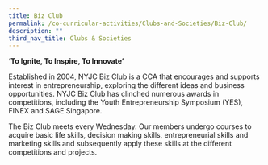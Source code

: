 ```yaml
---
title: Biz Club
permalink: /co-curricular-activities/Clubs-and-Societies/Biz-Club/
description: ""
third_nav_title: Clubs & Societies
---
```

<p><strong>&lsquo;To Ignite, To Inspire, To Innovate&lsquo;<br /></strong></p>
<p>Established in 2004, NYJC Biz Club is a CCA that encourages and supports interest in entrepreneurship, exploring the different ideas and business opportunities. NYJC Biz Club has clinched numerous awards in competitions, including the Youth Entrepreneurship Symposium (YES), FINEX and SAGE Singapore.</p>
<p>The Biz Club meets every Wednesday. Our members undergo courses to acquire basic life skills, decision making skills, entrepreneurial skills and marketing skills and subsequently apply these skills at the different competitions and projects.</p>